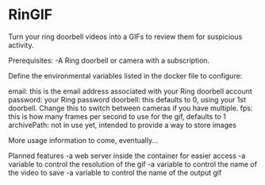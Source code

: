 # RinGIF
Turn your ring doorbell videos into a GIFs to review them for suspicious activity.

Prerequisites:
-A Ring doorbell or camera with a subscription.  

Define the environmental variables listed in the docker file to configure:

email: this is the email address associated with your Ring doorbell account
password: your Ring password
doorbell: this defaults to 0, using your 1st doorbell. Change this to switch between cameras if you have multiple.
fps: this is how many frames per second to use for the gif, defaults to 1
archivePath: not in use yet, intended to provide a way to store images

More usage information to come, eventually...


Planned features
-a web server inside the container for easier access
-a variable to control the resolution of the gif
-a variable to control the name of the video to save
-a variable to control the name of the output gif
